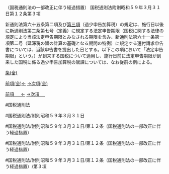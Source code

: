 （国税通則法の一部改正に伴う経過措置）
国税通則法附則昭和５９年３月３１日第１２条第３項

新通則法第六十五条第二項及び[第三項](国税通則法＿＿＿＿附則昭和５９年３月３１日第１２条第３項)（過少申告加算税）の規定は、施行日以後に新通則法第二条第七号（定義）に規定する法定申告期限（国税に関する法律の規定により当該法定申告期限とみなされる期限を含み、新通則法第六十一条第一項第二号（延滞税の額の計算の基礎となる期間の特例）に規定する還付請求申告書については、当該申告書を提出した日とする。以下この項において「法定申告期限」という。）が到来する国税について適用し、施行日前に法定申告期限が到来した国税に係る過少申告加算税の賦課については、なお従前の例による。

[条(全)](国税通則法＿＿＿＿附則昭和５９年３月３１日第１２条_.md)

[前項(全)←](国税通則法＿＿＿＿附則昭和５９年３月３１日第１２条第２項_.md)    [→次項(全)](国税通則法＿＿＿＿附則昭和５９年３月３１日第１２条第４項_.md)

[前項 　 ←](国税通則法＿＿＿＿附則昭和５９年３月３１日第１２条第２項.md)    [→次項 　 ](国税通則法＿＿＿＿附則昭和５９年３月３１日第１２条第４項.md)



#国税通則法

#国税通則法/附則昭和５９年３月３１日

#国税通則法/附則昭和５９年３月３１日/第１２条（国税通則法の一部改正に伴う経過措置）

#国税通則法/附則昭和５９年３月３１日/第１２条（国税通則法の一部改正に伴う経過措置）

#国税通則法/附則昭和５９年３月３１日/第１２条（国税通則法の一部改正に伴う経過措置）/第３項

